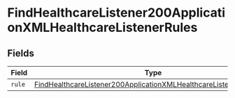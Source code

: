 # FindHealthcareListener200ApplicationXMLHealthcareListenerRules


## Fields

| Field                                                                                                                                                               | Type                                                                                                                                                                | Required                                                                                                                                                            | Description                                                                                                                                                         |
| ------------------------------------------------------------------------------------------------------------------------------------------------------------------- | ------------------------------------------------------------------------------------------------------------------------------------------------------------------- | ------------------------------------------------------------------------------------------------------------------------------------------------------------------- | ------------------------------------------------------------------------------------------------------------------------------------------------------------------- |
| `rule`                                                                                                                                                              | [FindHealthcareListener200ApplicationXMLHealthcareListenerRulesRule](../../models/operations/findhealthcarelistener200applicationxmlhealthcarelistenerrulesrule.md) | :heavy_minus_sign:                                                                                                                                                  | N/A                                                                                                                                                                 |